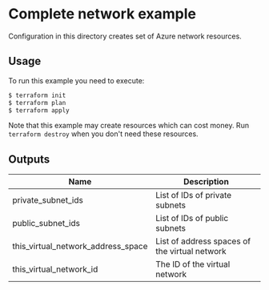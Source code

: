 # Complete network example

Configuration in this directory creates set of Azure network resources.

## Usage

To run this example you need to execute:

```bash
$ terraform init
$ terraform plan
$ terraform apply
```

Note that this example may create resources which can cost money. Run `terraform destroy` when you don't need these resources.

<!-- BEGINNING OF PRE-COMMIT-TERRAFORM DOCS HOOK -->
## Outputs

| Name | Description |
|------|-------------|
| private\_subnet\_ids | List of IDs of private subnets |
| public\_subnet\_ids | List of IDs of public subnets |
| this\_virtual\_network\_address\_space | List of address spaces of the virtual network |
| this\_virtual\_network\_id | The ID of the virtual network |

<!-- END OF PRE-COMMIT-TERRAFORM DOCS HOOK -->
